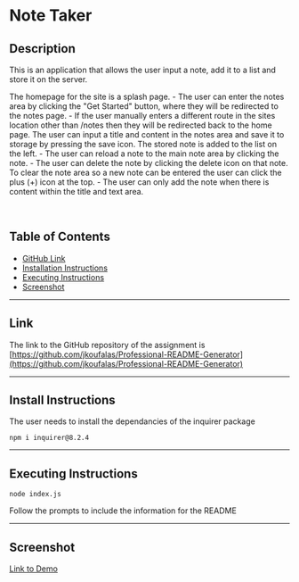 # Note Taker

## Description

This is an application that allows the user input a note, add it to a list and store it on the server. 

The homepage for the site is a splash page.
    - The user can enter the notes area by clicking the "Get Started" button, where they will be redirected to the notes page.
    - If the user manually enters a different route in the sites location other than /notes then they will be redirected back to the home page.
The user can input a title and content in the notes area and save it to storage by pressing the save icon.
The stored note is added to the list on the left.
    - The user can reload a note to the main note area by clicking the note.
    - The user can delete the note by clicking the delete icon on that note.
To clear the note area so a new note can be entered the user can click the plus (+) icon at the top.
    - The user can only add the note when there is content within the title and text area.

<br>

## Table of Contents

- [GitHub Link](#link)
- [Installation Instructions](#install-instructions)
- [Executing Instructions](#)
- [Screenshot](#Screenshot)
---

## Link

The link to the GitHub repository of the assignment is <br>
[https://github.com/jkoufalas/Professional-README-Generator](https://github.com/jkoufalas/Professional-README-Generator)

---

## Install Instructions

The user needs to install the dependancies of the inquirer package 

```
npm i inquirer@8.2.4
```
---

## Executing Instructions

```
node index.js
```

Follow the prompts to include the information for the README

---
## Screenshot

[Link to Demo](https://youtu.be/-wKykXO7TTw)
